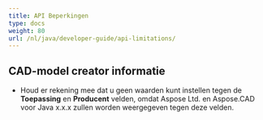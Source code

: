 ```yaml
---
title: API Beperkingen
type: docs
weight: 80
url: /nl/java/developer-guide/api-limitations/
---
```


## **CAD-model creator informatie**
- Houd er rekening mee dat u geen waarden kunt instellen tegen de **Toepassing** en **Producent** velden, omdat Aspose Ltd. en Aspose.CAD voor Java x.x.x zullen worden weergegeven tegen deze velden.
